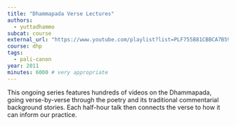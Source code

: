 ```yaml
---
title: "Dhammapada Verse Lectures"
authors:
  - yuttadhammo
subcat: course
external_url: "https://www.youtube.com/playlist?list=PLF755B81CBBCA7B59"
course: dhp
tags:
  - pali-canon
year: 2011
minutes: 6000 # very appropriate
---
```


This ongoing series features hundreds of videos on the Dhammapada, going verse-by-verse through the poetry and its traditional commentarial background stories.
Each half-hour talk then connects the verse to how it can inform our practice.
